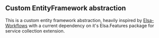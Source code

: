 ## Custom EntityFramework abstraction

This is a custom entity framework abstraction, heavily inspired by [Elsa-Workflows](https://github.com/elsa-workflows/elsa-core) with a current dependency on it's Elsa.Features package for service collection extension.
